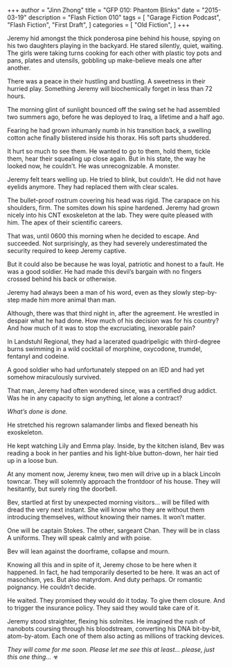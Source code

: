 +++
author = "Jinn Zhong"
title = "GFP 010: Phantom Blinks"
date = "2015-03-19"
description = "Flash Fiction 010"
tags = [
    "Garage Fiction Podcast",
    "Flash Fiction",
    "First Draft",
]
categories = [
    "Old Fiction",
]
+++

Jeremy hid amongst the thick ponderosa pine behind his house, spying on his two daughters playing in the backyard. He stared silently, quiet, waiting. The girls were taking turns cooking for each other with plastic toy pots and pans, plates and utensils, gobbling up make-believe meals one after another.

There was a peace in their hustling and bustling. A sweetness in their hurried play. Something Jeremy will biochemically forget in less than 72 hours.

The morning glint of sunlight bounced off the swing set he had assembled two summers ago, before he was deployed to Iraq, a lifetime and a half ago.

Fearing he had grown inhumanly numb in his transition back, a swelling cotton ache finally blistered inside his thorax. His soft parts shuddered. 

It hurt so much to see them. He wanted to go to them, hold them, tickle them, hear their squealing up close again. But in his state, the way he looked now, he couldn’t. He was unrecognizable. A monster.

Jeremy felt tears welling up. He tried to blink, but couldn’t. He did not have eyelids anymore. They had replaced them with clear scales. 

The bullet-proof rostrum covering his head was rigid. The carapace on his shoulders, firm. The somites down his spine hardened. Jeremy had grown nicely into his CNT exoskeleton at the lab. They were quite pleased with him. The apex of their scientific careers.

That was, until 0600 this morning when he decided to escape. And succeeded. Not surprisingly, as they had severely underestimated the security required to keep Jeremy captive.

But it could also be because he was loyal, patriotic and honest to a fault. He was a good soldier. He had made this devil’s bargain with no fingers crossed behind his back or otherwise.

Jeremy had always been a man of his word, even as they slowly step-by-step made him more animal than man.

Although, there was that third night in, after the agreement. He wrestled in despair what he had done. How much of his decision was for his country? And how much of it was to stop the excruciating, inexorable pain?

In Landstuhl Regional, they had a lacerated quadripeligic with third-degree burns swimming in a wild cocktail of morphine, oxycodone, trumdel, fentanyl and codeine. 

A good soldier who had unfortunately stepped on an IED and had yet somehow miraculously survived.

That man, Jeremy had often wondered since, was a certified drug addict. Was he in any capacity to sign anything, let alone a contract?

_What’s done is done._

He stretched his regrown salamander limbs and flexed beneath his exoskeleton. 

He kept watching Lily and Emma play. Inside, by the kitchen island, Bev was reading a book in her panties and his light-blue button-down, her hair tied up in a loose bun.

At any moment now, Jeremy knew, two men will drive up in a black Lincoln towncar. They will solemnly approach the frontdoor of his house. They will hesitantly, but surely ring the doorbell. 

Bev, startled at first by unexpected morning visitors... will be filled with dread the very next instant. She will know who they are without them introducing themselves, without knowing their names. It won’t matter. 

One will be captain Stokes. The other, sargeant Chan. They will be in class A uniforms. They will speak calmly and with poise. 

Bev will lean against the doorframe, collapse and mourn.

Knowing all this and in spite of it, Jeremy chose to be here when it happened. In fact, he had temporarily deserted to be here.  It was an act of masochism, yes. But also matyrdom. And duty perhaps. Or romantic poignancy. He couldn’t decide.

He waited. They promised they would do it today. To give them closure. And to trigger the insurance policy. They said they would take care of it.

Jeremy stood straighter, flexing his solmites. He imagined the rush of nanobots coursing through his bloodstream, converting his DNA bit-by-bit, atom-by-atom. Each one of them also acting as millions of tracking devices.

_They will come for me soon. Please let me see this at least... please, just this one thing..._ ☣

